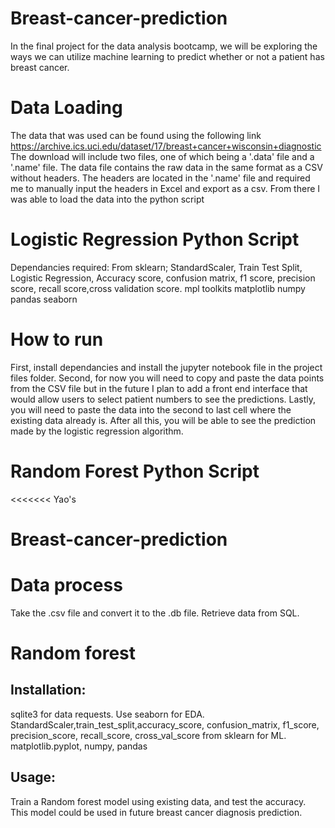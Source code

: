 # Breast-cancer-prediction
In the final project for the data analysis bootcamp, we will be exploring the ways we can utilize machine learning to predict whether or not a patient has breast cancer. 

# Data Loading
The data that was used can be found using the following link https://archive.ics.uci.edu/dataset/17/breast+cancer+wisconsin+diagnostic
The download will include two files, one of which being a '.data' file and a '.name' file. The data file contains the raw data in the same format as a CSV without headers. The headers are located in the '.name' file and required me to manually input the headers in Excel and export as a csv.
From there I was able to load the data into the python script

# Logistic Regression Python Script
  Dependancies required: From sklearn; StandardScaler, Train Test Split, Logistic Regression, Accuracy score, confusion matrix, f1 score, precision score, recall score,cross validation score. 
  mpl toolkits
  matplotlib
  numpy
  pandas
  seaborn

  # How to run
  First, install dependancies and install the jupyter notebook file in the project files folder. Second, for now you will need to copy and paste the data points from the CSV file but in the future I plan to add a front end interface that would allow users to select patient numbers to see the predictions. Lastly, you will need to paste the data into the second to last cell where the existing data already is. After all this, you will be able to see the prediction made by the logistic regression algorithm.

  # Random Forest Python Script
<<<<<<< Yao's
# Breast-cancer-prediction 
# Data process
Take the .csv file and convert it to the .db file.
Retrieve data from SQL.
# Random forest
## Installation:
sqlite3 for data requests.
Use seaborn for EDA.
StandardScaler,train_test_split,accuracy_score, confusion_matrix, f1_score, precision_score, recall_score, cross_val_score from sklearn for ML.
matplotlib.pyplot, numpy, pandas
## Usage:
Train a Random forest model using existing data, and test the accuracy.
This model could be used in future breast cancer diagnosis prediction.



  

